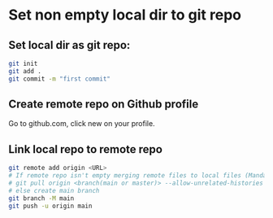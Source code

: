 # Set non empty local dir to git repo

## Set local dir as git repo:
```sh
git init
git add .
git commit -m "first commit"
```

## Create remote repo on Github profile

Go to github.com, click new on your profile.

## Link local repo to remote repo

```sh
git remote add origin <URL>
# If remote repo isn't empty merging remote files to local files (Mandatory !)
# git pull origin <branch(main or master)> --allow-unrelated-histories
# else create main branch
git branch -M main
git push -u origin main
```
